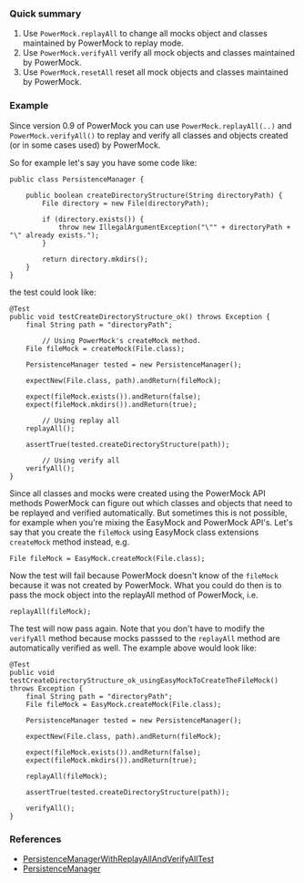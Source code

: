 ### Quick summary ###
  1. Use `PowerMock.replayAll` to change all mocks object and classes maintained by PowerMock to replay mode.
  1. Use `PowerMock.verifyAll` verify all mock objects and classes maintained by PowerMock.
  1. Use `PowerMock.resetAll` reset all mock objects and classes maintained by PowerMock.

### Example ###
Since version 0.9 of PowerMock you can use `PowerMock.replayAll(..)` and `PowerMock.verifyAll()` to replay and verify all classes and objects created (or in some cases used) by PowerMock.

So for example let's say you have some code like:
```
public class PersistenceManager {

	public boolean createDirectoryStructure(String directoryPath) {
		File directory = new File(directoryPath);

		if (directory.exists()) {
			throw new IllegalArgumentException("\"" + directoryPath + "\" already exists.");
		}

		return directory.mkdirs();
	}
}
```
the test could look like:
```
@Test
public void testCreateDirectoryStructure_ok() throws Exception {
	final String path = "directoryPath";

        // Using PowerMock's createMock method.
	File fileMock = createMock(File.class);

	PersistenceManager tested = new PersistenceManager();

	expectNew(File.class, path).andReturn(fileMock);

	expect(fileMock.exists()).andReturn(false);
	expect(fileMock.mkdirs()).andReturn(true);

        // Using replay all
	replayAll();

	assertTrue(tested.createDirectoryStructure(path));

        // Using verify all
	verifyAll();
}
```
Since all classes and mocks were created using the PowerMock API methods PowerMock can figure out which classes and objects that need to be replayed and verified automatically. But sometimes this is not possible, for example when you're mixing the EasyMock and PowerMock API's. Let's say that you create the `fileMock` using EasyMock class extensions `createMock` method instead, e.g.
```
File fileMock = EasyMock.createMock(File.class);
```
Now the test will fail because PowerMock doesn't know of the `fileMock` because it was not created by PowerMock. What you could do then is to pass the mock object into the replayAll method of PowerMock, i.e.
```
replayAll(fileMock);
```
The test will now pass again. Note that you don't have to modify the `verifyAll` method because mocks passsed to the `replayAll` method are automatically verified as well. The example above would look like:
```
@Test
public void testCreateDirectoryStructure_ok_usingEasyMockToCreateTheFileMock() throws Exception {
	final String path = "directoryPath";
	File fileMock = EasyMock.createMock(File.class);

	PersistenceManager tested = new PersistenceManager();

	expectNew(File.class, path).andReturn(fileMock);

	expect(fileMock.exists()).andReturn(false);
	expect(fileMock.mkdirs()).andReturn(true);

	replayAll(fileMock);

	assertTrue(tested.createDirectoryStructure(path));

	verifyAll();
}
```
### References ###
  * [PersistenceManagerWithReplayAllAndVerifyAllTest](https://github.com/jayway/powermock/blob/master/examples/DocumentationExamples/src/test/java/powermock/examples/newmocking/PersistenceManagerWithReplayAllAndVerifyAllTest.java)
  * [PersistenceManager](https://github.com/jayway/powermock/blob/master/examples/DocumentationExamples/src/main/java/powermock/examples/newmocking/PersistenceManager.java)